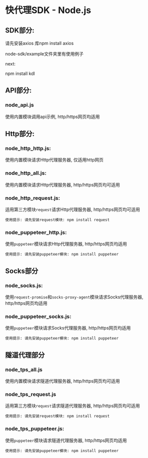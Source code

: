 # 快代理SDK - Node.js
## SDK部分:
请先安装axios 库npm install axios

node-sdk/example文件夹里有使用例子

next: 

npm install kdl

## API部分:

### node_api.js
使用内置模块调用api示例, http/https网页均适用

## Http部分:

### node_http_http.js:
使用内置模块请求Http代理服务器, 仅适用http网页

### node_http_all.js:
使用内置模块请求Http代理服务器, http/https网页均可适用

### node_http_request.js:
适用第三方模块`request`请求Http代理服务器, http/https网页均可适用
```
使用提示: 请先安装request模块: npm install request
```

### node_puppeteer_http.js:
使用`puppeteer`模块请求Http代理服务器, http/https网页均适用
```
使用提示: 请先安装puppeteer模块: npm install puppeteer
```

## Socks部分

### node_socks.js:
使用`request-promise`和`socks-proxy-agent`模块请求Socks代理服务器, http/https网页均适用

### node_puppeteer_socks.js:
使用`puppeteer`模块请求Socks代理服务器, http/https网页均适用
```
使用提示: 请先安装puppeteer模块: npm install puppeteer
```

## 隧道代理部分
### node_tps_all.js
使用内置模块请求隧道代理服务器, http/https网页均可适用


### node_tps_request.js
适用第三方模块`request`请求隧道代理服务器, http/https网页均可适用
```
使用提示: 请先安装request模块: npm install request
```

### node_tps_puppeteer.js:
使用`puppeteer`模块请求隧道代理服务器, http/https网页均适用
```
使用提示: 请先安装puppeteer模块: npm install puppeteer
```

